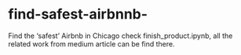 # find-safest-airbnnb-
Find the ‘safest’ Airbnb in Chicago
check finish_product.ipynb, all the related work from medium article can be find there.
